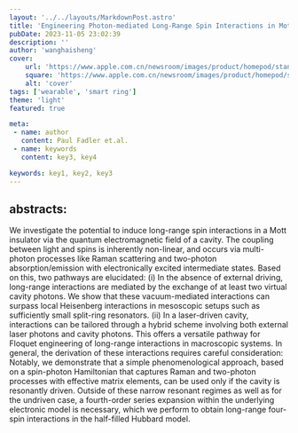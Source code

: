 ```yaml
---
layout: '../../layouts/MarkdownPost.astro'
title: 'Engineering Photon-mediated Long-Range Spin Interactions in Mott Insulators'
pubDate: 2023-11-05 23:02:39
description: ''
author: 'wanghaisheng'
cover:
    url: 'https://www.apple.com.cn/newsroom/images/product/homepod/standard/Apple-HomePod-hero-230118_big.jpg.large_2x.jpg'
    square: 'https://www.apple.com.cn/newsroom/images/product/homepod/standard/Apple-HomePod-hero-230118_big.jpg.large_2x.jpg'
    alt: 'cover'
tags: ['wearable', 'smart ring'] 
theme: 'light'
featured: true

meta:
 - name: author
   content: Paul Fadler et.al.
 - name: keywords
   content: key3, key4

keywords: key1, key2, key3
---
```


## abstracts:
We investigate the potential to induce long-range spin interactions in a Mott insulator via the quantum electromagnetic field of a cavity. The coupling between light and spins is inherently non-linear, and occurs via multi-photon processes like Raman scattering and two-photon absorption/emission with electronically excited intermediate states. Based on this, two pathways are elucidated: (i) In the absence of external driving, long-range interactions are mediated by the exchange of at least two virtual cavity photons. We show that these vacuum-mediated interactions can surpass local Heisenberg interactions in mesoscopic setups such as sufficiently small split-ring resonators. (ii) In a laser-driven cavity, interactions can be tailored through a hybrid scheme involving both external laser photons and cavity photons. This offers a versatile pathway for Floquet engineering of long-range interactions in macroscopic systems. In general, the derivation of these interactions requires careful consideration: Notably, we demonstrate that a simple phenomenological approach, based on a spin-photon Hamiltonian that captures Raman and two-photon processes with effective matrix elements, can be used only if the cavity is resonantly driven. Outside of these narrow resonant regimes as well as for the undriven case, a fourth-order series expansion within the underlying electronic model is necessary, which we perform to obtain long-range four-spin interactions in the half-filled Hubbard model.
